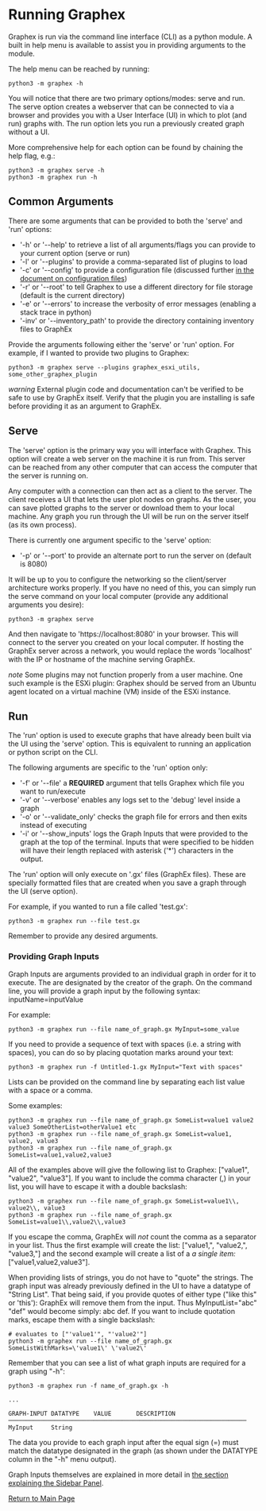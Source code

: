 # Running Graphex

Graphex is run via the command line interface (CLI) as a python module. A built in help menu is available to assist you in providing arguments to the module.

The help menu can be reached by running:
```
python3 -m graphex -h
```

You will notice that there are two primary options/modes: serve and run. The serve option creates a webserver that can be connected to via a browser and provides you with a User Interface (UI) in which to plot (and run) graphs with. The run option lets you run a previously created graph without a UI.

More comprehensive help for each option can be found by chaining the help flag, e.g.:
```
python3 -m graphex serve -h
python3 -m graphex run -h
```

## Common Arguments

There are some arguments that can be provided to both the 'serve' and 'run' options:
- '-h' or '--help' to retrieve a list of all arguments/flags you can provide to your current option (serve or run)
- '-l' or '--plugins' to provide a comma-separated list of plugins to load
- '-c' or '--config' to provide a configuration file (discussed further [in the document on configuration files](../advanced/config.md))
- '-r' or '--root' to tell Graphex to use a different directory for file storage (default is the current directory)
- '-e' or '--errors' to increase the verbosity of error messages (enabling a stack trace in python)
- '-inv' or '--inventory_path' to provide the directory containing inventory files to GraphEx

Provide the arguments following either the 'serve' or 'run' option. For example, if I wanted to provide two plugins to Graphex:
```
python3 -m graphex serve --plugins graphex_esxi_utils, some_other_graphex_plugin
```

$warning$ External plugin code and documentation can't be verified to be safe to use by GraphEx itself. Verify that the plugin you are installing is safe before providing it as an argument to GraphEx.

## Serve

The 'serve' option is the primary way you will interface with Graphex. This option will create a web server on the machine it is run from. This server can be reached from any other computer that can access the computer that the server is running on.

Any computer with a connection can then act as a client to the server. The client receives a UI that lets the user plot nodes on graphs. As the user, you can save plotted graphs to the server or download them to your local machine. Any graph you run through the UI will be run on the server itself (as its own process).

There is currently one argument specific to the 'serve' option:
- '-p' or '--port' to provide an alternate port to run the server on (default is 8080)

It will be up to you to configure the networking so the client/server architecture works properly. If you have no need of this, you can simply run the serve command on your local computer (provide any additional arguments you desire):
```
python3 -m graphex serve
```

And then navigate to 'https://localhost:8080' in your browser. This will connect to the server you created on your local computer. If hosting the GraphEx server across a network, you would replace the words 'localhost' with the IP or hostname of the machine serving GraphEx.

$note$ Some plugins may not function properly from a user machine. One such example is the ESXi plugin: Graphex should be served from an Ubuntu agent located on a virtual machine (VM) inside of the ESXi instance.

## Run

The 'run' option is used to execute graphs that have already been built via the UI using the 'serve' option. This is equivalent to running an application or python script on the CLI.

The following arguments are specific to the 'run' option only:
- '-f' or '--file' a **REQUIRED** argument that tells Graphex which file you want to run/execute
- '-v' or '--verbose' enables any logs set to the 'debug' level inside a graph
- '-o' or '--validate_only' checks the graph file for errors and then exits instead of executing 
- '-i' or '--show_inputs' logs the Graph Inputs that were provided to the graph at the top of the terminal. Inputs that were specified to be hidden will have their length replaced with asterisk ('*') characters in the output.

The 'run' option will only execute on '.gx' files (GraphEx files). These are specially formatted files that are created when you save a graph through the UI (serve option).

For example, if you wanted to run a file called 'test.gx':
```
python3 -m graphex run --file test.gx
```

Remember to provide any desired arguments.

### Providing Graph Inputs

Graph Inputs are arguments provided to an individual graph in order for it to execute. The are designated by the creator of the graph. On the command line, you will provide a graph input by the following syntax: inputName=inputValue

For example:
```
python3 -m graphex run --file name_of_graph.gx MyInput=some_value
```

If you need to provide a sequence of text with spaces (i.e. a string with spaces), you can do so by placing quotation marks around your text:
```
python3 -m graphex run -f Untitled-1.gx MyInput="Text with spaces"
```

Lists can be provided on the command line by separating each list value with a space or a comma.

Some examples:
```
python3 -m graphex run --file name_of_graph.gx SomeList=value1 value2 value3 SomeOtherList=otherValue1 etc
python3 -m graphex run --file name_of_graph.gx SomeList=value1, value2, value3
python3 -m graphex run --file name_of_graph.gx SomeList=value1,value2,value3
```

All of the examples above will give the following list to Graphex: ["value1", "value2", "value3"]. If you want to include the comma character (,) in your list, you will have to escape it with a double backslash:
```
python3 -m graphex run --file name_of_graph.gx SomeList=value1\\, value2\\, value3
python3 -m graphex run --file name_of_graph.gx SomeList=value1\\,value2\\,value3
```

If you escape the comma, GraphEx will *not* count the comma as a separator in your list. Thus the first example will create the list: ["value1,", "value2,", "value3,"] and the second example will create a list of a *a single item:* ["value1,value2,value3"].

When providing lists of strings, you do not have to "quote" the strings. The graph input was already previously defined in the UI to have a datatype of "String List". That being said, if you provide quotes of either type ("like this" or 'this'): GraphEx will remove them from the input. Thus MyInputList="abc" "def" would become simply: abc def. If you want to include quotation marks, escape them with a single backslash:
```
# evaluates to ["'value1'", "'value2'"]
python3 -m graphex run --file name_of_graph.gx SomeListWithMarks=\'value1\' \'value2\'
```

Remember that you can see a list of what graph inputs are required for a graph using "-h":
```
python3 -m graphex run -f name_of_graph.gx -h

...

GRAPH-INPUT DATATYPE    VALUE       DESCRIPTION                    
───────────────────────────────────────────────────────────────────
MyInput     String 
```

The data you provide to each graph input after the equal sign (=) must match the datatype designated in the graph (as shown under the DATATYPE column in the "-h" menu output).

Graph Inputs themselves are explained in more detail in [the section explaining the Sidebar Panel](../ui/sidebar.md).

[Return to Main Page](../index.md)